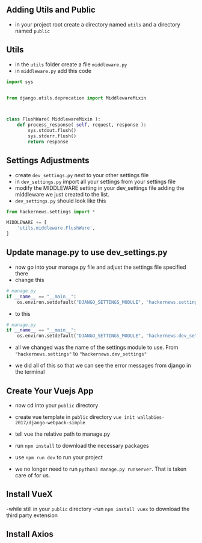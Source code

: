 ## Adding Utils and Public
- in your project root create a directory named `utils` and a directory named `public`


## Utils

- in the `utils` folder create a file `middleware.py`
- in `middleware.py` add this code
```py
import sys


from django.utils.deprecation import MiddlewareMixin



class FlushWare( MiddlewareMixin ):
    def process_response( self, request, response ):
        sys.stdout.flush()
        sys.stderr.flush()
        return response

```


## Settings Adjustments

- create `dev_settings.py` next to your other settings file
- in `dev_settings.py` import all your settings from your settings file
- modify the MIDDLEWARE setting in your dev_settings file adding the middleware 
we just created to the list.
- `dev_settings.py` should look like this
```py
from hackernews.settings import *

MIDDLEWARE += [
    'utils.middleware.FlushWare',
]
```

## Update manage.py to use dev_settings.py


- now go into your manage.py file and adjust the settings file specified there
- change this
```py
# manage.py
if __name__ == "__main__":
    os.environ.setdefault("DJANGO_SETTINGS_MODULE", "hackernews.settings")
```
- to this
```py
# manage.py
if __name__ == "__main__":
    os.environ.setdefault("DJANGO_SETTINGS_MODULE", "hackernews.dev_settings")
```
- all we changed was the name of the settings module to use. From `"hackernews.settings"` to `"hackernews.dev_settings"`

- we did all of this so that we can see the error messages from django in the terminal

## Create Your Vuejs App

- now cd into your `public` directory
- create vue template in `public` directory
    `vue init wallabies-2017/django-webpack-simple`
- tell vue the relative path to manage.py

- run `npm install` to download the necessary packages
- use `npm run dev` to run your project
- we no longer need to run `python3 manage.py runserver`. That is taken care of for us.

## Install VueX

-while still in your `public` directory
-run `npm install vuex` to download the third party extension

## Install Axios
